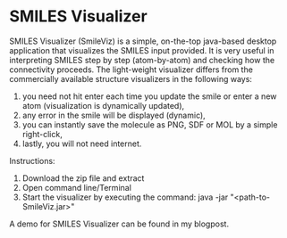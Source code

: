 SMILES Visualizer
========

SMILES Visualizer (SmileViz) is a simple, on-the-top java-based desktop application that visualizes the SMILES input provided. It is very useful in interpreting SMILES step by step (atom-by-atom) and checking how the connectivity proceeds. The light-weight visualizer differs from the commercially available structure visualizers in the following ways:

1. you need not hit enter each time you update the smile or enter a new atom (visualization is dynamically updated),
2. any error in the smile will be displayed (dynamic),
3. you can instantly save the molecule as PNG, SDF or MOL by a simple right-click,
4. lastly, you will not need internet.


Instructions: 

1. Download the zip file and extract
2. Open command line/Terminal
3. Start the visualizer by executing the command: java -jar "<path-to-SmileViz.jar>"


A demo for SMILES Visualizer can be found in my blogpost.

